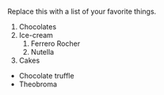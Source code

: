 Replace this with a list of your favorite things.
1. Chocolates
2. Ice-cream
   1. Ferrero Rocher
   2. Nutella
3. Cakes
 * Chocolate truffle
 * Theobroma
